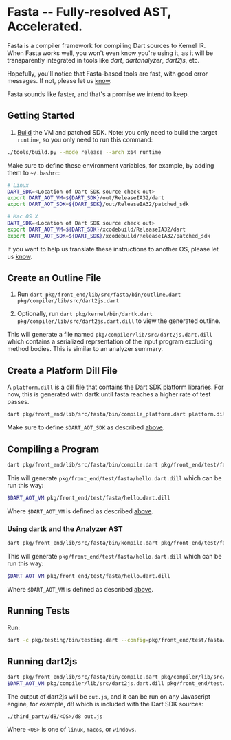 <!--
Copyright (c) 2016, the Dart project authors.  Please see the AUTHORS file
for details. All rights reserved. Use of this source code is governed by a
BSD-style license that can be found in the LICENSE file.
-->
# Fasta -- Fully-resolved AST, Accelerated.

Fasta is a compiler framework for compiling Dart sources to Kernel IR. When Fasta works well, you won't even know you're using it, as it will be transparently integrated in tools like *dart*, *dartanalyzer*, *dart2js*, etc.

Hopefully, you'll notice that Fasta-based tools are fast, with good error messages. If not, please let us [know](https://github.com/dart-lang/sdk/issues/new).

Fasta sounds like faster, and that's a promise we intend to keep.

## Getting Started

1. [Build](https://github.com/dart-lang/sdk/wiki/Building#building) the VM and patched SDK. Note: you only need to build the target `runtime`, so you only need to run this command:

```bash
./tools/build.py --mode release --arch x64 runtime
```

Make sure to define these environment variables, for example, by adding them to `~/.bashrc`:

```bash
# Linux
DART_SDK=<Location of Dart SDK source check out>
export DART_AOT_VM=${DART_SDK}/out/ReleaseIA32/dart
export DART_AOT_SDK=${DART_SDK}/out/ReleaseIA32/patched_sdk
```

```bash
# Mac OS X
DART_SDK=<Location of Dart SDK source check out>
export DART_AOT_VM=${DART_SDK}/xcodebuild/ReleaseIA32/dart
export DART_AOT_SDK=${DART_SDK}/xcodebuild/ReleaseIA32/patched_sdk
```

If you want to help us translate these instructions to another OS, please let us [know](https://github.com/dart-lang/sdk/issues/new).

## Create an Outline File

1. Run `dart pkg/front_end/lib/src/fasta/bin/outline.dart pkg/compiler/lib/src/dart2js.dart`

2. Optionally, run `dart pkg/kernel/bin/dartk.dart pkg/compiler/lib/src/dart2js.dart.dill` to view the generated outline.

This will generate a file named `pkg/compiler/lib/src/dart2js.dart.dill` which contains a serialized reprsentation of the input program excluding method bodies. This is similar to an analyzer summary.


## Create a Platform Dill File

A `platform.dill` is a dill file that contains the Dart SDK platform libraries. For now, this is generated with dartk until fasta reaches a higher rate of test passes.

```bash
dart pkg/front_end/lib/src/fasta/bin/compile_platform.dart platform.dill
```

Make sure to define `$DART_AOT_SDK` as described [above](#Building-The-Dart-SDK).

## Compiling a Program

```bash
dart pkg/front_end/lib/src/fasta/bin/compile.dart pkg/front_end/test/fasta/hello.dart
```

This will generate `pkg/front_end/test/fasta/hello.dart.dill` which can be run this way:

```bash
$DART_AOT_VM pkg/front_end/test/fasta/hello.dart.dill
```

Where `$DART_AOT_VM` is defined as described [above](#Building-The-Dart-SDK).

### Using dartk and the Analyzer AST

```bash
dart pkg/front_end/lib/src/fasta/bin/kompile.dart pkg/front_end/test/fasta/hello.dart
```

This will generate `pkg/front_end/test/fasta/hello.dart.dill` which can be run this way:

```bash
$DART_AOT_VM pkg/front_end/test/fasta/hello.dart.dill
```

Where `$DART_AOT_VM` is defined as described [above](#Building-The-Dart-SDK).

## Running Tests

Run:

```bash
dart -c pkg/testing/bin/testing.dart --config=pkg/front_end/test/fasta/testing.json
```

## Running dart2js

```bash
dart pkg/front_end/lib/src/fasta/bin/compile.dart pkg/compiler/lib/src/dart2js.dart
$DART_AOT_VM pkg/compiler/lib/src/dart2js.dart.dill pkg/front_end/test/fasta/hello.dart
```

The output of dart2js will be `out.js`, and it can be run on any Javascript engine, for example, d8 which is included with the Dart SDK sources:

```
./third_party/d8/<OS>/d8 out.js
```

Where `<OS>` is one of `linux`, `macos`, or `windows`.
